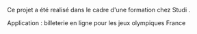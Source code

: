 Ce projet a été realisé dans le cadre d'une formation chez Studi .

Application :  billeterie en ligne pour les jeux olympiques France
